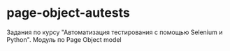 # page-object-autests
Задания по курсу "Автоматизация тестирования с помощью Selenium и Python". Модуль по Page Object model
